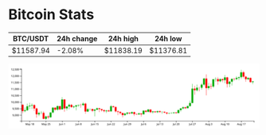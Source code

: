 # Bitcoin Stats

BTC/USDT|24h change|24h high|24h low|
|---|---|---|---|
|$11587.94|-2.08%|$11838.19|$11376.81|

<img src="./chart.svg">
